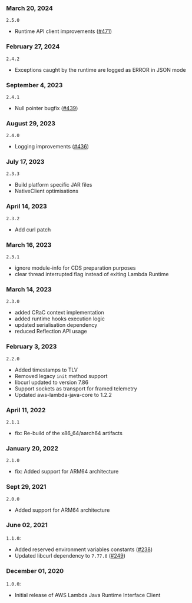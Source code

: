 ### March 20, 2024
`2.5.0`
- Runtime API client improvements ([#471](https://github.com/aws/aws-lambda-java-libs/pull/471))

### February 27, 2024
`2.4.2`
- Exceptions caught by the runtime are logged as ERROR in JSON mode

### September 4, 2023
`2.4.1`
- Null pointer bugfix ([#439](https://github.com/aws/aws-lambda-java-libs/pull/439))

### August 29, 2023
`2.4.0`
- Logging improvements ([#436](https://github.com/aws/aws-lambda-java-libs/pull/436))

### July 17, 2023
`2.3.3`
- Build platform specific JAR files
- NativeClient optimisations

### April 14, 2023
`2.3.2`
- Add curl patch

### March 16, 2023
`2.3.1`
- ignore module-info for CDS preparation purposes
- clear thread interrupted flag instead of exiting Lambda Runtime

### March 14, 2023
`2.3.0`
- added CRaC context implementation
- added runtime hooks execution logic
- updated serialisation dependency
- reduced Reflection API usage

### February 3, 2023
`2.2.0`
- Added timestamps to TLV
- Removed legacy `init` method support
- libcurl updated to version 7.86
- Support sockets as transport for framed telemetry
- Updated aws-lambda-java-core to 1.2.2

### April 11, 2022
`2.1.1`
- fix: Re-build of the x86_64/aarch64 artifacts

### January 20, 2022
`2.1.0`
- fix: Added support for ARM64 architecture

### Sept 29, 2021
`2.0.0`
- Added support for ARM64 architecture

### June 02, 2021
`1.1.0`:
- Added reserved environment variables constants ([#238](https://github.com/aws/aws-lambda-java-libs/pull/238))
- Updated libcurl dependency to `7.77.0` ([#249](https://github.com/aws/aws-lambda-java-libs/pull/249))

### December 01, 2020
`1.0.0`:
- Initial release of AWS Lambda Java Runtime Interface Client

